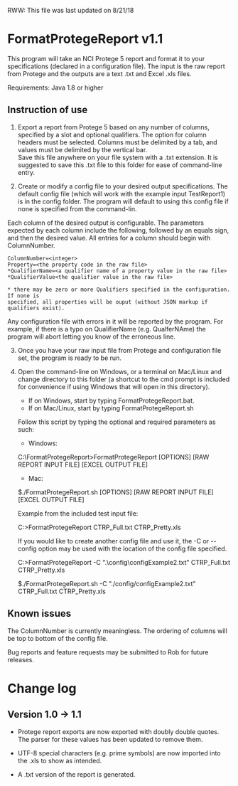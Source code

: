 RWW: This file was last updated on 8/21/18

FormatProtegeReport v1.1
========================
This program will take an NCI Protege 5 report and format it to your specifications
(declared in a configuration file).  The input is the raw report from Protege
and the outputs are a text .txt and Excel .xls files.

Requirements:
Java 1.8 or higher

Instruction of use
------------------
1. Export a report from Protege 5 based on any number of columns, specified
by a slot and optional qualifiers.  The option for column headers must be selected.
Columns must be delimited by a tab, and values must be delimited by the vertical bar.  
Save this file anywhere on your file system with a .txt extension. It is suggested 
to save this <yourfilename>.txt file to this folder for ease of command-line entry.

2. Create or modify a config file to your desired output specifications.  The default config 
file (which will work with the example input TestReport1) is in the config folder.  The program 
will default to using this config file if none is specified from the command-lin.

Each column of the desired output is configurable.  The parameters expected by each column include
the following, followed by an equals sign, and then the desired value.  All entries for a column 
should begin with ColumnNumber.
```
ColumnNumber=<integer>
Property=<the property code in the raw file>
*QualifierName=<a qualifier name of a property value in the raw file>
*QualifierValue<the qualifier value in the raw file>

* there may be zero or more Qualifiers specified in the configuration.  If none is
specified, all properties will be ouput (without JSON markup if qualifiers exist).
```
Any configuration file with errors in it will be reported by the program.  For example, if
there is a typo on QualifierName (e.g. QualferNAme) the program will abort letting you know
of the erroneous line.

3. Once you have your raw input file from Protege and configuration file set, the program is 
ready to be run.

4. Open the command-line on Windows, or a terminal on Mac/Linux and change directory to this folder (a shortcut
   to the cmd prompt is included for convenience if using Windows that will open in this directory).

   - If on Windows, start by typing FormatProtegeReport.bat.
   - If on Mac/Linux, start by typing FormatProtegeReport.sh

   Follow this script by typing the optional and required parameters as such:

   - Windows:
   
   C:\FormatProtegeReport>FormatProtegeReport [OPTIONS] [RAW REPORT INPUT FILE] [EXCEL OUTPUT FILE]

   - Mac:
   
   $./FormatProtegeReport.sh [OPTIONS] [RAW REPORT INPUT FILE] [EXCEL OUTPUT FILE]

   Example from the included test input file:


   C:\>FormatProtegeReport CTRP_Full.txt CTRP_Pretty.xls

   If you would like to create another config file and use it, the -C or --config option may be used with
   the location of the config file specified.

   C:\>FormatProtegeReport -C ".\config\configExample2.txt" CTRP_Full.txt CTRP_Pretty.xls
   
   $./FormatProtegeReport.sh -C "./config/configExample2.txt" CTRP_Full.txt CTRP_Pretty.xls


Known issues
------------
The ColumnNumber is currently meaningless.  The ordering of columns will be top to bottom
of the config file.

Bug reports and feature requests may be submitted to Rob for future releases.

Change log
==========

Version 1.0 -> 1.1
------------------
* Protege report exports are now exported with doubly double quotes.  The parser
  for these values has been updated to remove them.

*  UTF-8 special characters (e.g. prime symbols) are now imported into the .xls 
   to show as intended.

*  A .txt version of the report is generated.
